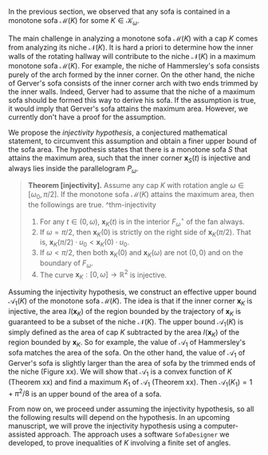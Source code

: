 In the previous section, we observed that any sofa is contained in a monotone sofa $\mathcal{M}(K)$ for some $K \in \mathcal{K}_\omega$.

The main challenge in analyzing a monotone sofa $\mathcal{M}(K)$ with a cap $K$ comes from analyzing its niche $\mathcal{N}(K)$. It is hard a priori to determine how the inner walls of the rotating hallway will contribute to the niche $\mathcal{N}(K)$ in a maximum monotone sofa $\mathcal{M}(K)$. For example, the niche of Hammersley's sofa consists purely of the arch formed by the inner corner. On the other hand, the niche of Gerver's sofa consists of the inner corner arch with two ends trimmed by the inner walls. Indeed, Gerver had to assume that the niche of a maximum sofa should be formed this way to derive his sofa. If the assumption is true, it would imply that Gerver's sofa attains the maximum area. However, we currently don't have a proof for the assumption.

We propose the _injectivity hypothesis_, a conjectured mathematical statement, to circumvent this assumption and obtain a finer upper bound of the sofa area. The hypothesis states that there is a monotone sofa $S$ that attains the maximum area, such that the inner corner $\mathbf{x}_S(t)$ is injective and always lies inside the parallelogram $P_\omega$.

> __Theorem [injectivity].__ Assume any cap $K$ with rotation angle $\omega \in [\omega_0, \pi/2]$. If the monotone sofa $\mathcal{M}(K)$ attains the maximum area, then the followings are true. ^thm-injectivity
> 
> 1. For any $t \in (0, \omega)$, $\mathbf{x}_K(t)$ is in the interior $F_\omega^\circ$ of the fan always.
> 2. If $\omega = \pi/2$, then $\mathbf{x}_K(0)$ is strictly on the right side of $\mathbf{x}_K(\pi/2)$. That is, $\mathbf{x}_K(\pi/2) \cdot u_0 < \mathbf{x}_K(0) \cdot u_0$.
> 3. If $\omega < \pi/2$, then both $\mathbf{x}_K(0)$ and $\mathbf{x}_K(\omega)$ are not $(0, 0)$ and on the boundary of $F_\omega$.
> 4. The curve $\mathbf{x}_K : [0, \omega] \to \mathbb{R}^2$ is injective. 

Assuming the injectivity hypothesis, we construct an effective upper bound $\mathcal{A}_1(K)$ of the monotone sofa $\mathcal{M}(K)$. The idea is that if the inner corner $\mathbf{x}_K$ is injective, the area $I(\mathbf{x}_K)$ of the region bounded by the trajectory of $\mathbf{x}_K$ is guaranteed to be a subset of the niche $\mathcal{N}(K)$. The upper bound $\mathcal{A}_1(K)$ is simply defined as the area of cap $K$ subtracted by the area $I(\mathbf{x}_K)$ of the region bounded by $\mathbf{x}_K$. So for example, the value of $\mathcal{A}_1$ of Hammersley's sofa matches the area of the sofa. On the other hand, the value of $\mathcal{A}_1$ of Gerver's sofa is slightly larger than the area of sofa by the trimmed ends of the niche (Figure xx). We will show that $\mathcal{A}_1$ is a convex function of $K$ (Theorem xx) and find a maximum $K_1$ of $\mathcal{A}_1$ (Theorem xx). Then $\mathcal{A}_1(K_1) = 1 + \pi^2/8$ is an upper bound of the area of a sofa.

From now on, we proceed under assuming the injectivity hypothesis, so all the following results will depend on the hypothesis. In an upcoming manuscript, we will prove the injectivity hypothesis using a computer-assisted approach. The approach uses a software `SofaDesigner` we developed, to prove inequalities of $K$ involving a finite set of angles.